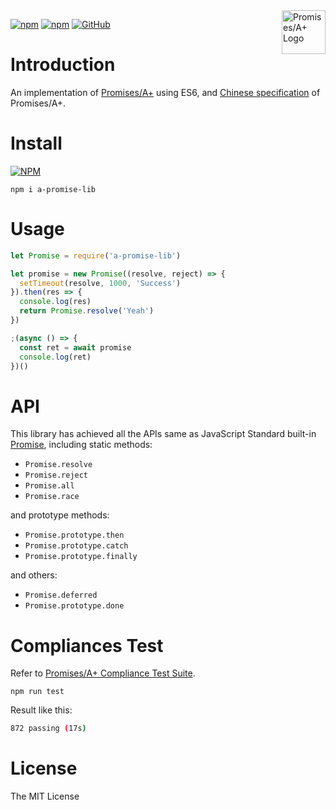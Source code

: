 <a href="http://promisesaplus.com/">
  <img src="http://promisesaplus.com/assets/logo-small.png" alt="Promises/A+ Logo" title="Promises/A+" align="right" width="70px" />
</a>

[![npm](https://img.shields.io/npm/v/a-promise-lib.svg)](https://www.npmjs.com/package/a-promise-lib) [![npm](https://img.shields.io/npm/dt/a-promise-lib.svg)](https://www.npmjs.com/package/a-promise-lib) [![GitHub](https://img.shields.io/github/license/mashape/apistatus.svg)](https://github.com/mingmingwon/a-promise-lib/blob/master/LICENSE) 

# Introduction

An implementation of [Promises/A+](http://promisesaplus.com/) using ES6, and [Chinese specification](https://github.com/mingmingwon/a-promise-lib/blob/master/spec_cn.md) of Promises/A+.

# Install
[![NPM](https://nodei.co/npm/a-promise-lib.png)](https://nodei.co/npm/a-promise-lib/)

```node
npm i a-promise-lib
```
# Usage

```js
let Promise = require('a-promise-lib')

let promise = new Promise((resolve, reject) => {
  setTimeout(resolve, 1000, 'Success')
}).then(res => {
  console.log(res)
  return Promise.resolve('Yeah')
})

;(async () => {
  const ret = await promise
  console.log(ret)
})()
```

# API
This library has achieved all the APIs same as JavaScript Standard built-in [Promise](https://developer.mozilla.org/en-US/docs/Web/JavaScript/Reference/Global_Objects/Promise), including static methods:

- `Promise.resolve`
- `Promise.reject`
- `Promise.all`
- `Promise.race`

and prototype methods:

- `Promise.prototype.then`
- `Promise.prototype.catch`
- `Promise.prototype.finally`

and others:

- `Promise.deferred`
- `Promise.prototype.done`

# Compliances Test

Refer to [Promises/A+ Compliance Test Suite](https://github.com/promises-aplus/promises-tests).

```node
npm run test
```

Result like this:

```bash
872 passing (17s)
```

# License

The MIT License

